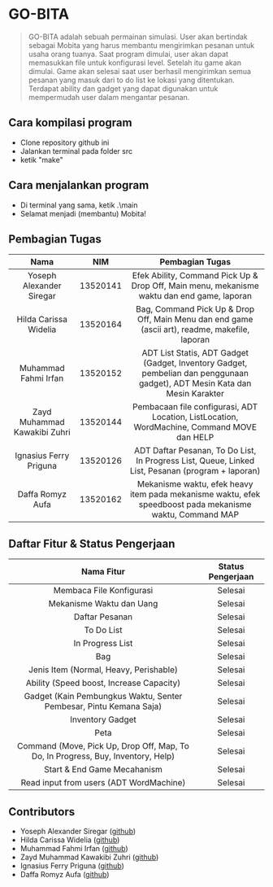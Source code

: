 # GO-BITA
> GO-BITA adalah sebuah permainan simulasi. User akan bertindak sebagai Mobita yang harus membantu mengirimkan pesanan untuk usaha orang tuanya.
> Saat program dimulai, user akan dapat memasukkan file untuk konfigurasi level. Setelah itu game akan dimulai. 
> Game akan selesai saat user berhasil mengirimkan semua pesanan yang masuk dari to do list ke lokasi yang ditentukan. Terdapat ability dan gadget yang dapat digunakan untuk mempermudah user dalam mengantar pesanan.

## Cara kompilasi program
* Clone repository github ini
* Jalankan terminal pada folder src
* ketik "make"

## Cara menjalankan program
* Di terminal yang sama, ketik .\main
* Selamat menjadi (membantu) Mobita!

## Pembagian Tugas
| Nama | NIM | Pembagian Tugas |
|:-----:|:-----:|:-----------------:|
| Yoseph Alexander Siregar | 13520141 | Efek Ability, Command Pick Up & Drop Off, Main menu, mekanisme waktu dan end game, laporan|
| Hilda Carissa Widelia | 13520164 | Bag, Command Pick Up & Drop Off, Main Menu dan end game (ascii art), readme, makefile, laporan |
|Muhammad Fahmi Irfan| 13520152 | ADT List Statis, ADT Gadget (Gadget, Inventory Gadget, pembelian dan penggunaan gadget), ADT Mesin Kata dan Mesin Karakter|
|Zayd Muhammad Kawakibi Zuhri|13520144|Pembacaan file configurasi, ADT Location, ListLocation, WordMachine, Command MOVE dan HELP|
|Ignasius Ferry Priguna|13520126|ADT Daftar Pesanan, To Do List, In Progress List, Queue, Linked List, Pesanan (program + laporan)|
|Daffa Romyz Aufa|13520162|Mekanisme waktu, efek heavy item pada mekanisme waktu, efek speedboost pada mekanisme waktu, Command MAP|

## Daftar Fitur & Status Pengerjaan
|Nama Fitur|Status Pengerjaan|
|:---------:|:---------------:|
|Membaca File Konfigurasi|Selesai|
|Mekanisme Waktu dan Uang|Selesai|
|Daftar Pesanan|Selesai|
|To Do List|Selesai|
|In Progress List|Selesai|
|Bag|Selesai|
|Jenis Item (Normal, Heavy, Perishable)|Selesai|
|Ability (Speed boost, Increase Capacity)|Selesai|
|Gadget (Kain Pembungkus Waktu, Senter Pembesar, Pintu Kemana Saja)|Selesai|
|Inventory Gadget|Selesai|
|Peta|Selesai|
|Command (Move, Pick Up, Drop Off, Map, To Do, In Progress, Buy, Inventory, Help)|Selesai|
|Start & End Game Mecahanism | Selesai|
|Read input from users (ADT WordMachine)|Selesai|

## Contributors
* Yoseph Alexander Siregar ([github](github.com/yosalx))
* Hilda Carissa Widelia ([github](github.com/hcarissa))
* Muhammad Fahmi Irfan ([github](githubb.com/DeeGeeDow))
* Zayd Muhammad Kawakibi Zuhri ([github](github.com/zaydzuhri))
* Ignasius Ferry Priguna ([github](github.com/ignferry))
* Daffa Romyz Aufa ([github](github.com/DaffaRomyz))
